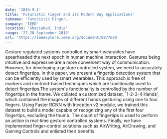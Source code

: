 ```yaml
---
date: '2019-9-1'
title: 'Futuristic Finger and its Modern Day Applications'
tabname: 'Futuristic Finger..'
company: 'IEEE'
location: 'Ghaziabad, India'
range: '27-28 September 2019'
url: 'https://ieeexplore.ieee.org/document/8977629'
---
```


Gesture regulated systems controlled by smart wearables have spearheaded the next epoch in human machine interaction. Gestures being intuitive and expressive are a more convenient way of communication. However, for developing a gesture controlled system, we need to accurately detect fingertips. In this paper, we present a fingertip detection system that can be efficiently used by smart wearables. This approach is free of markers and centroid-based techniques which are traditionally used to detect fingertips.The system's functionality is controlled by the number of fingertips in the frame. We collated a customized dataset, `1-2-3-4 Hands', which contained the images of different hands gesturing using one to four fingers. Using Faster RCNN with Inception v2 module, we trained this dataset to build a model capable of recognizing any of the first four fingertips, excluding the thumb. The count of fingertips is used to perform an action in real-time gesture controlled systems. Finally, we have implemented finger-control solutions such as AirWriting, AirDrawing, and Gaming Controls and enlisted their benefits.
